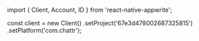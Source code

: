 import { Client, Account, ID } from 'react-native-appwrite';

const client = new Client()
.setProject('67e3d478002687325815')
.setPlatform('com.chattr');
